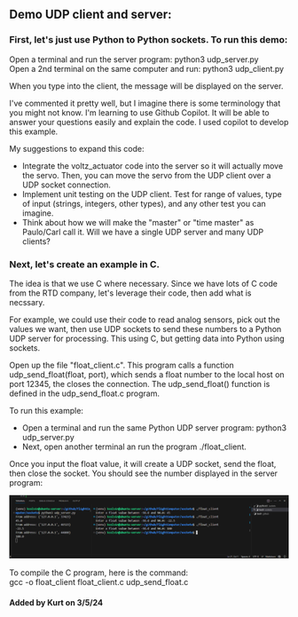 ## Demo UDP client and server:
### First, let's just use Python to Python sockets. To run this demo:
Open a terminal and run the server program: python3 udp_server.py<BR>
Open a 2nd terminal on the same computer and run: python3 udp_client.py<P>
When you type into the client, the message will be displayed on the server.

I've commented it pretty well, but I imagine there is some terminology that you might not know.  I'm learning to use Github Copilot. It will be able to answer your questions easily and explain the code. I used copilot to develop this example.

My suggestions to expand this code:
- Integrate the voltz_actuator code into the server so it will actually move the servo. Then, you can move the servo from the UDP client over a UDP socket connection.
- Implement unit testing on the UDP client. Test for range of values, type of input (strings, integers, other types), and any other test you can imagine.
- Think about how we will make the "master" or "time master" as Paulo/Carl call it. Will we have a single UDP server and many UDP clients?

### Next, let's create an example in C.
The idea is that we use C where necessary. Since we have lots of C code from the RTD company, let's leverage their code, then add what is necssary.<P>
For example, we could use their code to read analog sensors, pick out the values we want, then use UDP sockets to send these numbers to a Python UDP server for processing. This using C, but getting data into Python using sockets.<P>
Open up the file "float_client.c". This program calls a function udp_send_float(float, port), which sends a float number to the local host on port 12345, the closes the connection. The udp_send_float() function is defined in the udp_send_float.c program. <P>
To run this example:<BR>
- Open a terminal and run the same Python UDP server program: python3 udp_server.py<BR>
- Next, open another terminal an run the program ./float_client. <P>

Once you input the float value, it will create a UDP socket, send the float, then close the socket. You should see the number displayed in the server program:<P>
![Example Image](images/c_demo.png)
<P>
To compile the C program, here is the command:<BR>
gcc -o float_client float_client.c udp_send_float.c

#### Added by Kurt on 3/5/24


